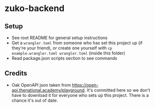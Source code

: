 # zuko-backend

## Setup

- See root README for general setup instructions
- Get a `wrangler.toml` from someone who has set this project up (if they're your friend), or create one yourself with `cp example.wrangler.toml wrangler.toml` (inside this folder)
- Read package.json scripts section to see commands

## Credits

- Oak OpenAPI json taken from https://open-api.thenational.academy/playground. It's committed here so we don't have to download it for everyone who sets up this project. There is a chance it's out of date.

